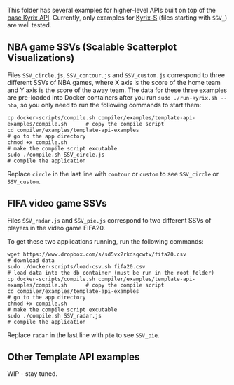 This folder has several examples for higher-level APIs built on top of the [base Kyrix API](https://github.com/tracyhenry/Kyrix/wiki/API-Reference). Currently, only examples for [Kyrix-S](https://github.com/tracyhenry/Kyrix/wiki/Kyrix%E2%80%90S-API-Reference) (files starting with `SSV_`) are well tested. 

## NBA game SSVs (Scalable Scatterplot Visualizations)
Files `SSV_circle.js`, `SSV_contour.js` and `SSV_custom.js` correspond to three different SSVs of NBA games, where X axis is the score of the home team and Y axis is the score of the away team. The data for these three examples are pre-loaded into Docker containers after you run `sudo ./run-kyrix.sh --nba`, so you only need to run the following commands to start them:
```
cp docker-scripts/compile.sh compiler/examples/template-api-examples/compile.sh      # copy the compile script
cd compiler/examples/template-api-examples                                           # go to the app directory
chmod +x compile.sh                                                                  # make the compile script excutable
sudo ./compile.sh SSV_circle.js                                                      # compile the application
```
Replace `circle` in the last line with `contour` or `custom` to see `SSV_circle` or `SSV_custom`. 

## FIFA video game SSVs
Files `SSV_radar.js` and `SSV_pie.js` correspond to two different SSVs of players in the video game FIFA20. 

To get these two applications running, run the following commands:
```
wget https://www.dropbox.com/s/sd5vx2rkdsqcwtv/fifa20.csv                            # download data
sudo ./docker-scripts/load-csv.sh fifa20.csv                                         # load data into the db container (must be run in the root folder)
cp docker-scripts/compile.sh compiler/examples/template-api-examples/compile.sh      # copy the compile script
cd compiler/examples/template-api-examples                                           # go to the app directory
chmod +x compile.sh                                                                  # make the compile script excutable
sudo ./compile.sh SSV_radar.js                                                       # compile the application
```
Replace `radar` in the last line with `pie` to see `SSV_pie`. 

## Other Template API examples
WIP - stay tuned. 

